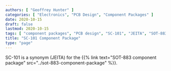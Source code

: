 ```yaml
---
authors: [ "Geoffrey Hunter" ]
categories: [ "Electronics", "PCB Design", "Component Packages" ]
date: 2020-10-15
draft: false
lastmod: 2020-10-15
tags: [ "component packages", "PCB design", "SC-101", "JEITA", "SOT-883" ]
title: "SC-101 Component Package"
type: "page"
---
```


SC-101 is a synonym (JEITA) for the {{% link text="SOT-883 component package" src="../sot-883-component-package" %}}.